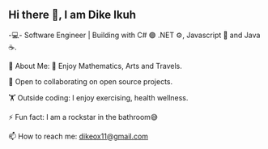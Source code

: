 ## Hi there 👋, I am Dike Ikuh
-💻- Software Engineer | Building with C# 🟣 .NET ⚙️, Javascript 📄 and Java☕.

🌱 About Me:
🎯 Enjoy Mathematics, Arts and Travels.

🤝 Open to collaborating on open source projects.

🏋️ Outside coding: I enjoy exercising, health wellness.

⚡ Fun fact: I am a rockstar in the bathroom😅

📫 How to reach me: dikeox11@gmail.com
